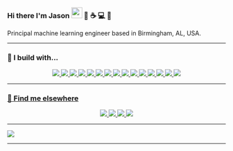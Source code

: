 ### Hi there I'm Jason <img src="https://raw.githubusercontent.com/MartinHeinz/MartinHeinz/master/wave.gif" width="25px"> :robot: :coffee: :computer: :tada:

Principal machine learning engineer based in Birmingham, AL, USA.

<hr>

### 🚧 I build with...

<p align="center">
    <a href="https://www.python.org/">
      <img src="https://img.shields.io/badge/Python-3776AB.svg?style=for-the-badge&logo=Python&logoColor=white">
    </a>
    <a href="https://www.rust-lang.org/">
      <img src="https://img.shields.io/badge/Rust-000000.svg?style=for-the-badge&logo=Rust&logoColor=white">
    </a>
    <a href="https://www.terraform.io/">
      <img src="https://img.shields.io/badge/Terraform-844FBA.svg?style=for-the-badge&logo=Terraform&logoColor=white">
    </a>
    <a href="https://www.gnu.org/software/bash/">
      <img src="https://img.shields.io/badge/GNU%20Bash-4EAA25.svg?style=for-the-badge&logo=GNU-Bash&logoColor=white">
    </a>
    <a href="https://go.dev/">
      <img src="https://img.shields.io/badge/Go-00ADD8.svg?style=for-the-badge&logo=Go&logoColor=white">
    </a>
    <a href="https://developer.mozilla.org/en-US/docs/Web/JavaScript">
      <img src="https://img.shields.io/badge/JavaScript-F7DF1E.svg?style=for-the-badge&logo=JavaScript&logoColor=black">
    </a>
    <a href="https://reactjs.org/">
      <img src="https://img.shields.io/badge/React-61DAFB.svg?style=for-the-badge&logo=React&logoColor=black">
    </a>
    <a href="https://fastapi.tiangolo.com/">
      <img src="https://img.shields.io/badge/FastAPI-009688.svg?style=for-the-badge&logo=FastAPI&logoColor=white">
    </a>
    <a href="https://www.snowflake.com/en/">
      <img src="https://img.shields.io/badge/Snowflake-29B5E8.svg?style=for-the-badge&logo=Snowflake&logoColor=white">
    </a>
    <a href="https://www.docker.com/">
      <img src="https://img.shields.io/badge/Docker-2496ED.svg?style=for-the-badge&logo=Docker&logoColor=white">
    </a>
    <a href="https://aws.amazon.com/">
      <img src="https://img.shields.io/badge/Amazon%20Web%20Services-232F3E.svg?style=for-the-badge&logo=Amazon-Web-Services&logoColor=white">
    </a>
    <a href="https://github.com/features/actions">
        <img src="https://img.shields.io/badge/GitHub%20Actions-2088FF.svg?style=for-the-badge&logo=GitHub-Actions&logoColor=white"
    </a>
    <a href="https://www.elastic.co/kibana/">
        <img src="https://img.shields.io/badge/Kibana-005571.svg?style=for-the-badge&logo=Kibana&logoColor=white"
    </a>
    <a href="https://www.elastic.co/logstash/">
        <img src="https://img.shields.io/badge/Logstash-005571.svg?style=for-the-badge&logo=Logstash&logoColor=white"
    </a>
    <a href="https://grafana.com/">
        <img src="https://img.shields.io/badge/Grafana-F46800.svg?style=for-the-badge&logo=Grafana&logoColor=white"
    </a>
</p>

<hr>

### 📢 Find me elsewhere

<p align="center">
  <a href="https://www.strava.com/">
    <img src="https://img.shields.io/badge/Strava-FC4C02.svg?style=for-the-badge&logo=Strava&logoColor=white">
  </a>
  <a href="https://discord.com/">
    <img src="https://img.shields.io/badge/Discord-5865F2.svg?style=for-the-badge&logo=Discord&logoColor=white">
  </a>
  <a href="https://slack.com/">
    <img src="https://img.shields.io/badge/Slack-4A154B.svg?style=for-the-badge&logo=Slack&logoColor=white">
  </a>
  <a href="https://store.steampowered.com/">
    <img src="https://img.shields.io/badge/Steam-000000.svg?style=for-the-badge&logo=Steam&logoColor=white">
  </a>  
</p>
<hr>

<a href="https://git.io/streak-stats">
  <img align="center" src="https://github-readme-streak-stats.herokuapp.com?user=jmeisele&theme=dark&date_format=M%20j%5B%2C%20Y%5D" />
</a>

---
